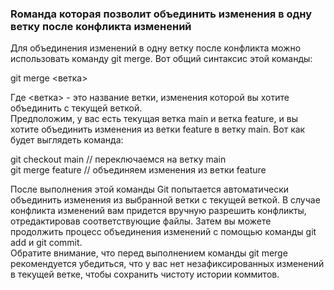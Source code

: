 ### Rоманда которая позволит объединить изменения в одну ветку после конфликта изменений  
Для объединения изменений в одну ветку после конфликта можно использовать команду git merge. Вот общий синтаксис этой команды:  

git merge <ветка>

Где <ветка> - это название ветки, изменения которой вы хотите объединить с текущей веткой.  
Предположим, у вас есть текущая ветка main и ветка feature, и вы хотите объединить изменения из ветки feature в ветку main. Вот как будет выглядеть команда:  

git checkout main  // переключаемся на ветку main  
git merge feature  // объединяем изменения из ветки feature  

После выполнения этой команды Git попытается автоматически объединить изменения из выбранной ветки с текущей веткой. В случае конфликта изменений вам придется вручную разрешить конфликты, отредактировав соответствующие файлы. Затем вы можете продолжить процесс объединения изменений с помощью команды git add и git commit.  
Обратите внимание, что перед выполнением команды git merge рекомендуется убедиться, что у вас нет незафиксированных изменений в текущей ветке, чтобы сохранить чистоту истории коммитов.  
